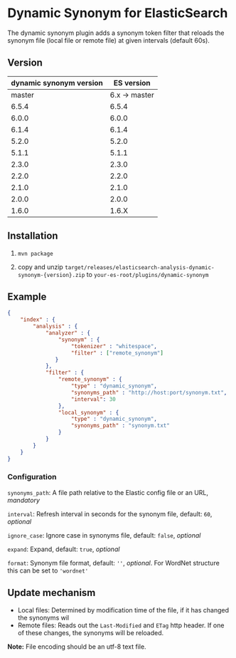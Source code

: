 # Dynamic Synonym for ElasticSearch

The dynamic synonym plugin adds a synonym token filter that reloads the synonym file (local file or remote file) at given intervals (default 60s).

## Version

dynamic synonym version | ES version
-----------|-----------
master| 6.x -> master
6.5.4 | 6.5.4
6.0.0 | 6.0.0
6.1.4 |	6.1.4
5.2.0 |	5.2.0
5.1.1 |	5.1.1
2.3.0 | 2.3.0
2.2.0 | 2.2.0
2.1.0 | 2.1.0
2.0.0 | 2.0.0 
1.6.0 | 1.6.X

## Installation

1. `mvn package`

2. copy and unzip `target/releases/elasticsearch-analysis-dynamic-synonym-{version}.zip` to `your-es-root/plugins/dynamic-synonym`

## Example

```json
{
	"index" : {
	    "analysis" : {
	        "analyzer" : {
	            "synonym" : {
	                "tokenizer" : "whitespace",
	                "filter" : ["remote_synonym"]
 	           }
	        },
	        "filter" : {
	            "remote_synonym" : {
	                "type" : "dynamic_synonym",
	                "synonyms_path" : "http://host:port/synonym.txt",
	                "interval": 30
	            },
	            "local_synonym" : {
	                "type" : "dynamic_synonym",
	                "synonyms_path" : "synonym.txt"
	            }
	        }
	    }
	}
}
```
### Configuration

`synonyms_path`: A file path relative to the Elastic config file or an URL, *mandatory*

`interval`: Refresh interval in seconds for the synonym file, default: `60`, *optional*

`ignore_case`: Ignore case in synonyms file, default: `false`, *optional*

`expand`: Expand, default: `true`, *optional* 

`format`: Synonym file format, default: `''`, *optional*. For WordNet structure this can be set to `'wordnet'`


## Update mechanism

* Local files: Determined by modification time of the file, if it has changed the synonyms wil
* Remote files: Reads out the `Last-Modified` and `ETag` http header. If one of these changes, the synonyms will be reloaded. 

**Note:** File encoding should be an utf-8 text file. 
